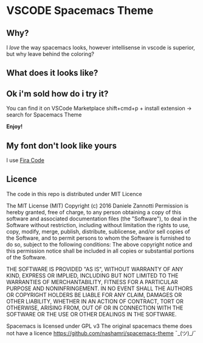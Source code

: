 # VSCODE Spacemacs Theme
## Why?
I *love* the way spacemacs looks, however intellisense in vscode is superior, but why leave behind the coloring?

## What does it looks like?

## Ok i'm sold how do i try it?
You can find it on VSCode Marketplace
shift+cmd+p + install extension -> search for Spacemacs Theme

**Enjoy!**

## My font don't look like yours
I use [Fira Code](https://github.com/tonsky/FiraCode)

## Licence
The code in this repo is distributed under MIT Licence

The MIT License (MIT)
Copyright (c) 2016 Daniele Zannotti
Permission is hereby granted, free of charge, to any person obtaining a copy of this software and associated documentation files (the "Software"), to deal in the Software without restriction, including without limitation the rights to use, copy, modify, merge, publish, distribute, sublicense, and/or sell copies of the Software, and to permit persons to whom the Software is furnished to do so, subject to the following conditions:
The above copyright notice and this permission notice shall be included in all copies or substantial portions of the Software.

THE SOFTWARE IS PROVIDED "AS IS", WITHOUT WARRANTY OF ANY KIND, EXPRESS OR IMPLIED, INCLUDING BUT NOT LIMITED TO THE WARRANTIES OF MERCHANTABILITY, FITNESS FOR A PARTICULAR PURPOSE AND NONINFRINGEMENT. IN NO EVENT SHALL THE AUTHORS OR COPYRIGHT HOLDERS BE LIABLE FOR ANY CLAIM, DAMAGES OR OTHER LIABILITY, WHETHER IN AN ACTION OF CONTRACT, TORT OR OTHERWISE, ARISING FROM, OUT OF OR IN CONNECTION WITH THE SOFTWARE OR THE USE OR OTHER DEALINGS IN THE SOFTWARE.

Spacemacs is licensed under GPL v3
The original spacemacs theme does not have a licence https://github.com/nashamri/spacemacs-theme ¯\_(ツ)_/¯
